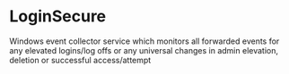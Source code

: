 # LoginSecure
Windows event collector service which monitors all forwarded events for any elevated logins/log offs or any universal changes in admin elevation, deletion or successful access/attempt 
